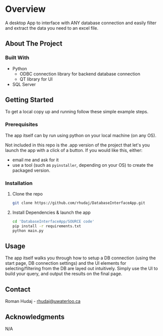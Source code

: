 # Overview

A desktop App to interface with ANY database connection and easily filter and extract the data you need to an excel file. 

## About The Project

### Built With

* Python
   * ODBC connection library for backend database connection
   * QT library for UI
* SQL Server

## Getting Started

To get a local copy up and running follow these simple example steps.

### Prerequisites

The app itself can by run using python on your local machine (on any OS). 

Not included in this repo is the .app version of the project that let's you launch the app with a click of a button. If you would like this, either: 

* email me and ask for it
* use a tool (such as ```pyinstaller```, depending on your OS) to create the packaged version. 

### Installation

1. Clone the repo
   ```sh
   git clone https://github.com/rhudaj/DatabaseInterfaceApp.git
   ```

2. Install Dependencies & launch the app

   ```sh
   cd 'DatabaseInterfaceApp/SOURCE code'
   pip install -r requirements.txt
   python main.py
   ```

<!-- USAGE EXAMPLES -->
## Usage

The app itself walks you through how to setup a DB connection (using the start page, DB connection settings) and the UI elements for selecting/filtering from the DB are layed out intuitively. Simply use the UI to build your query, and output the results on the final page. 


<!-- CONTACT -->
## Contact

Roman Hudaj - rhudaj@uwaterloo.ca

<!-- ACKNOWLEDGMENTS -->
## Acknowledgments

N/A
